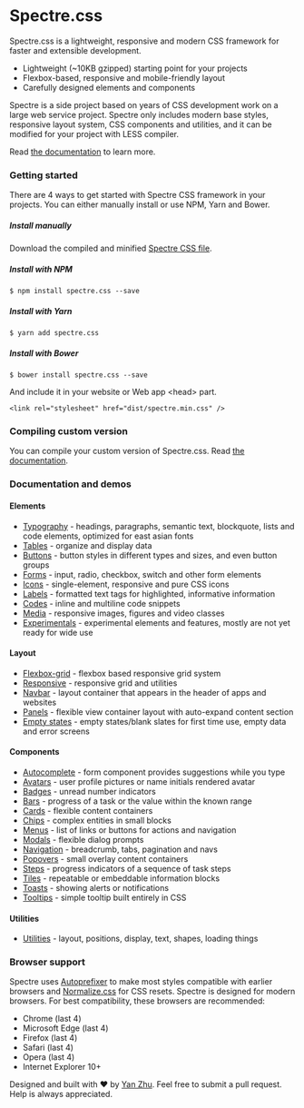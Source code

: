# Spectre.css
Spectre.css is a lightweight, responsive and modern CSS framework for faster and extensible development.

- Lightweight (~10KB gzipped) starting point for your projects
- Flexbox-based, responsive and mobile-friendly layout
- Carefully designed elements and components

Spectre is a side project based on years of CSS development work on a large web service project. Spectre only includes modern base styles, responsive layout system, CSS components and utilities, and it can be modified for your project with LESS compiler.

Read [the documentation](https://picturepan2.github.io/spectre/) to learn more.

### Getting started

There are 4 ways to get started with Spectre CSS framework in your projects. You can either manually install or use NPM, Yarn and Bower.

##### Install manually
Download the compiled and minified [Spectre CSS file](https://github.com/picturepan2/spectre/tree/master/docs/dist).

##### Install with NPM
`$ npm install spectre.css --save`

##### Install with Yarn
`$ yarn add spectre.css`

##### Install with Bower
`$ bower install spectre.css --save`

And include it in your website or Web app &lt;head&gt; part.

`<link rel="stylesheet" href="dist/spectre.min.css" />`

### Compiling custom version

You can compile your custom version of Spectre.css. Read [the documentation](https://picturepan2.github.io/spectre/index.html#compiling).

### Documentation and demos

#### Elements

- [Typography](https://picturepan2.github.io/spectre/elements.html#typography) - headings, paragraphs, semantic text, blockquote, lists and code elements, optimized for east asian fonts
- [Tables](https://picturepan2.github.io/spectre/elements.html#tables) - organize and display data
- [Buttons](https://picturepan2.github.io/spectre/elements.html#buttons) - button styles in different types and sizes, and even button groups
- [Forms](https://picturepan2.github.io/spectre/elements.html#forms) - input, radio, checkbox, switch and other form elements
- [Icons](https://picturepan2.github.io/spectre/elements.html#icons) - single-element, responsive and pure CSS icons
- [Labels](https://picturepan2.github.io/spectre/elements.html#labels) - formatted text tags for highlighted, informative information
- [Codes](https://picturepan2.github.io/spectre/elements.html#codes) - inline and multiline code snippets
- [Media](https://picturepan2.github.io/spectre/elements.html#media) - responsive images, figures and video classes
- [Experimentals](https://picturepan2.github.io/spectre/experimentals.html) - experimental elements and features, mostly are not yet ready for wide use

#### Layout
- [Flexbox-grid](https://picturepan2.github.io/spectre/layout.html#grid) - flexbox based responsive grid system
- [Responsive](https://picturepan2.github.io/spectre/layout.html#responsive) - responsive grid and utilities
- [Navbar](https://picturepan2.github.io/spectre/layout.html#navbar) - layout container that appears in the header of apps and websites
- [Panels](https://picturepan2.github.io/spectre/layout.html#panels) - flexible view container layout with auto-expand content section
- [Empty states](https://picturepan2.github.io/spectre/layout.html#empty) - empty states/blank slates for first time use, empty data and error screens

#### Components

- [Autocomplete](https://picturepan2.github.io/spectre/components.html#autocomplete) - form component provides suggestions while you type
- [Avatars](https://picturepan2.github.io/spectre/components.html#avatars) - user profile pictures or name initials rendered avatar
- [Badges](https://picturepan2.github.io/spectre/components.html#badges) - unread number indicators
- [Bars](https://picturepan2.github.io/spectre/components.html#bars) - progress of a task or the value within the known range
- [Cards](https://picturepan2.github.io/spectre/components.html#cards) - flexible content containers
- [Chips](https://picturepan2.github.io/spectre/components.html#chips) - complex entities in small blocks
- [Menus](https://picturepan2.github.io/spectre/components.html#menus) - list of links or buttons for actions and navigation
- [Modals](https://picturepan2.github.io/spectre/components.html#modals) - flexible dialog prompts
- [Navigation](https://picturepan2.github.io/spectre/components.html#navigation) - breadcrumb, tabs, pagination and navs
- [Popovers](https://picturepan2.github.io/spectre/components.html#popovers) - small overlay content containers
- [Steps](https://picturepan2.github.io/spectre/components.html#steps) - progress indicators of a sequence of task steps
- [Tiles](https://picturepan2.github.io/spectre/components.html#tiles) - repeatable or embeddable information blocks
- [Toasts](https://picturepan2.github.io/spectre/components.html#toasts) - showing alerts or notifications
- [Tooltips](https://picturepan2.github.io/spectre/components.html#tooltips) - simple tooltip built entirely in CSS

#### Utilities

- [Utilities](https://picturepan2.github.io/spectre/utilities.html) - layout, positions, display, text, shapes, loading things

### Browser support
Spectre uses [Autoprefixer](https://github.com/postcss/autoprefixer) to make most styles compatible with earlier browsers and [Normalize.css](https://necolas.github.io/normalize.css/) for CSS resets. Spectre is designed for modern browsers. For best compatibility, these browsers are recommended:
- Chrome (last 4)
- Microsoft Edge (last 4)
- Firefox (last 4)
- Safari (last 4)
- Opera (last 4)
- Internet Explorer 10+

Designed and built with ♥ by [Yan Zhu](https://twitter.com/picturepan2). Feel free to submit a pull request. Help is always appreciated.
